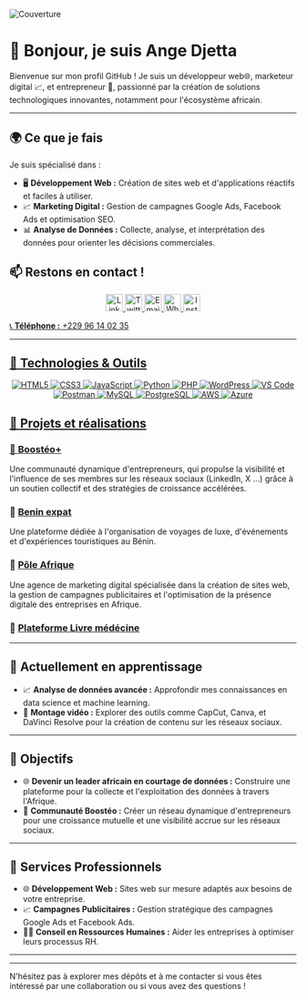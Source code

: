 

![Couverture](https://media.licdn.com/dms/image/v2/D4E16AQFcVNXmztFiPA/profile-displaybackgroundimage-shrink_350_1400/profile-displaybackgroundimage-shrink_350_1400/0/1724146286618?e=1729728000&v=beta&t=qyxceLU7cqcDYRuDMsPWjBaSeAwb_3mz0ucqpsVXIQ4)

  # 👋 Bonjour, je suis **Ange Djetta**

Bienvenue sur mon profil GitHub ! Je suis un développeur web🌐, marketeur digital 📈, et entrepreneur 💼, passionné par la création de solutions technologiques innovantes, notamment pour l'écosystème africain.

---

## 🌍 **Ce que je fais**
Je suis spécialisé dans :
- 🖥️ **Développement Web :** Création de sites web et d'applications réactifs et faciles à utiliser.
- 📈 **Marketing Digital :** Gestion de campagnes Google Ads, Facebook Ads et optimisation SEO.
- 📊 **Analyse de Données :** Collecte, analyse, et interprétation des données pour orienter les décisions commerciales.

## 📫 **Restons en contact !**
<p align="center">
  <a href="https://www.linkedin.com/in/ange-djetta/">
    <img src="https://upload.wikimedia.org/wikipedia/commons/c/ca/LinkedIn_logo_initials.png" alt="LinkedIn" height="30"/>
  </a>
  <a href="https://x.com/angebj00">
    <img src="https://upload.wikimedia.org/wikipedia/commons/6/60/Twitter_Logo_as_of_June_2021.svg" alt="Twitter" height="30"/>
  </a>
  <a href="mailto:angedj00@icloud.com">
    <img src="https://upload.wikimedia.org/wikipedia/commons/3/3f/Gmail_icon_%282013-2017%29.png" alt="Email" height="30"/>
  </a>
  <a href="https://wa.me/22996140235">
    <img src="https://upload.wikimedia.org/wikipedia/commons/6/6b/WhatsApp_Logo.svg" alt="WhatsApp" height="30"/>
  </a>
  <a href="https://www.instagram.com/angebj/">
    <img src="https://upload.wikimedia.org/wikipedia/commons/a/a5/Instagram_icon.png" alt="Instagram" height="30"/>
  <br>


  📞 **Téléphone :** +229 96 14 02 35 

---

## 🔧 **Technologies & Outils**
<p align="center">
  <img src="https://img.shields.io/badge/HTML5-E34F26?style=for-the-badge&logo=html5&logoColor=white" alt="HTML5"/>
  <img src="https://img.shields.io/badge/CSS3-1572B6?style=for-the-badge&logo=css3&logoColor=white" alt="CSS3"/>
  <img src="https://img.shields.io/badge/JavaScript-F7DF1E?style=for-the-badge&logo=javascript&logoColor=black" alt="JavaScript"/>
  <img src="https://img.shields.io/badge/Python-3776AB?style=for-the-badge&logo=python&logoColor=white" alt="Python"/>
  <img src="https://img.shields.io/badge/PHP-777BB4?style=for-the-badge&logo=php&logoColor=white" alt="PHP"/>
  <img src="https://img.shields.io/badge/WordPress-21759B?style=for-the-badge&logo=wordpress&logoColor=white" alt="WordPress"/>
  <img src="https://img.shields.io/badge/VS%20Code-007ACC?style=for-the-badge&logo=visual-studio-code&logoColor=white" alt="VS Code"/>
  <img src="https://img.shields.io/badge/Postman-FF6C37?style=for-the-badge&logo=postman&logoColor=white" alt="Postman"/>
  <img src="https://img.shields.io/badge/MySQL-4479A1?style=for-the-badge&logo=mysql&logoColor=white" alt="MySQL"/>
  <img src="https://img.shields.io/badge/PostgreSQL-336791?style=for-the-badge&logo=postgresql&logoColor=white" alt="PostgreSQL"/>
  <img src="https://img.shields.io/badge/AWS-232F3E?style=for-the-badge&logo=amazon-aws&logoColor=white" alt="AWS"/>
  <img src="https://img.shields.io/badge/Azure-0078D4?style=for-the-badge&logo=microsoft-azure&logoColor=white" alt="Azure"/>
</p>

## 🚀 **Projets et réalisations**

### 🔹 [Boostéo+](https://www.linkedin.com/in/boosteo-plus/)
 Une communauté dynamique d'entrepreneurs, qui propulse la visibilité et l'influence de ses membres sur les réseaux sociaux (LinkedIn, X ...) grâce à un soutien collectif et des stratégies de croissance accélérées.
### 🔹 [Benin expat](https://www.beninexpat.com)
Une plateforme dédiée à l'organisation de voyages de luxe, d'événements et d'expériences touristiques au Bénin.

### 🔹 [Pôle Afrique](https://www.poleafrique.com)
Une agence de marketing digital spécialisée dans la création de sites web, la gestion de campagnes publicitaires et l'optimisation de la présence digitale des entreprises en Afrique.

### 🔹 [Plateforme Livre médécine](https://livre-medecine.com/)

---

## 🌱 **Actuellement en apprentissage**
- 📈 **Analyse de données avancée :** Approfondir mes connaissances en data science et machine learning.
- 🎥 **Montage vidéo :** Explorer des outils comme CapCut, Canva, et DaVinci Resolve pour la création de contenu sur les réseaux sociaux.

---

## 🎯 **Objectifs**
- 🌐 **Devenir un leader africain en courtage de données :** Construire une plateforme pour la collecte et l'exploitation des données à travers l'Afrique.
- 🚀 **Communauté Boostéo :** Créer un réseau dynamique d'entrepreneurs pour une croissance mutuelle et une visibilité accrue sur les réseaux sociaux.

---

## 💼 **Services Professionnels**
- 🌐 **Développement Web :** Sites web sur mesure adaptés aux besoins de votre entreprise.
- 📈 **Campagnes Publicitaires :** Gestion stratégique des campagnes Google Ads et Facebook Ads.
- 🧑‍💼 **Conseil en Ressources Humaines :** Aider les entreprises à optimiser leurs processus RH.

---

</p>

---

N'hésitez pas à explorer mes dépôts et à me contacter si vous êtes intéressé par une collaboration ou si vous avez des questions !
